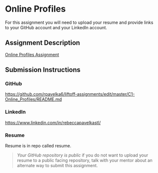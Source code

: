 # Online Profiles
For this assignment you will need to upload your resume and provide links to your GitHub account and your LinkedIn account.

## Assignment Description
[Online Profiles Assignment](https://education.launchcode.org/liftoff/modules/assignments/online-profiles)

## Submission Instructions
 
### GitHub
https://github.com/rpavelka6/liftoff-assignments/edit/master/C1-Online_Profiles/README.md
 
### LinkedIn
https://www.linkedin.com/in/rebeccapavelkastl/

### Resume
Resume is in repo called resume.

> *Your GitHub repository is public* if you do not want to upload your resume to a public facing repository, talk with your mentor about an alternate way to submit this assignment.
